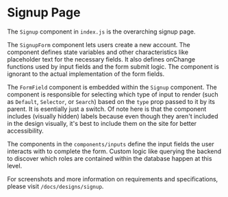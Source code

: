 # Signup Page

The `Signup` component in `index.js` is the overarching signup page.

The `SignupForm` component lets users create a new account.
The component defines state variables and other characteristics 
like placeholder text for the necessary fields. It also defines
onChange functions used by input fields and the form submit logic. 
The component is ignorant to the actual implementation of the form
fields.

The `FormField` component is embedded within the `Signup` component.
The component is responsible for selecting which type of input to 
render (such as `Default`, `Selector`, or `Search`) based on the
`type` prop passed to it by its parent. It is esentially just a switch. Of note
here is that the component includes (visually hidden) labels because even though 
they aren't included in the design visually, it's best to include 
them on the site for better accessibility.

The components in the `components/inputs` define the input fields
the user interacts with to complete the form. Custom logic like
querying the backend to discover which roles are contained within
the database happen at this level.

For screenshots and more information on requirements and specifications, 
please visit `/docs/designs/signup`.
